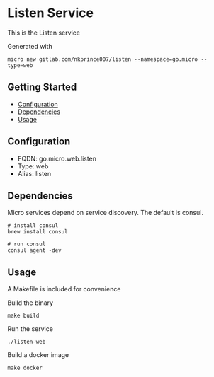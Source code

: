 # Listen Service

This is the Listen service

Generated with

```
micro new gitlab.com/nkprince007/listen --namespace=go.micro --type=web
```

## Getting Started

- [Configuration](#configuration)
- [Dependencies](#dependencies)
- [Usage](#usage)

## Configuration

- FQDN: go.micro.web.listen
- Type: web
- Alias: listen

## Dependencies

Micro services depend on service discovery. The default is consul.

```
# install consul
brew install consul

# run consul
consul agent -dev
```

## Usage

A Makefile is included for convenience

Build the binary

```
make build
```

Run the service
```
./listen-web
```

Build a docker image
```
make docker
```

